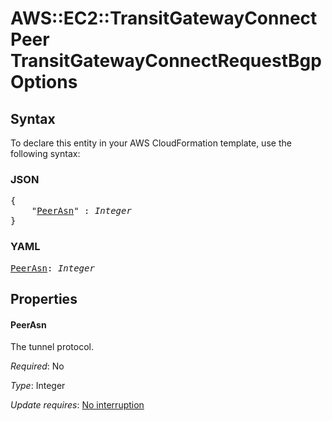 # AWS::EC2::TransitGatewayConnectPeer TransitGatewayConnectRequestBgpOptions

## Syntax

To declare this entity in your AWS CloudFormation template, use the following syntax:

### JSON

<pre>
{
    "<a href="#peerasn" title="PeerAsn">PeerAsn</a>" : <i>Integer</i>
}
</pre>

### YAML

<pre>
<a href="#peerasn" title="PeerAsn">PeerAsn</a>: <i>Integer</i>
</pre>

## Properties

#### PeerAsn

The tunnel protocol.

_Required_: No

_Type_: Integer

_Update requires_: [No interruption](https://docs.aws.amazon.com/AWSCloudFormation/latest/UserGuide/using-cfn-updating-stacks-update-behaviors.html#update-no-interrupt)

